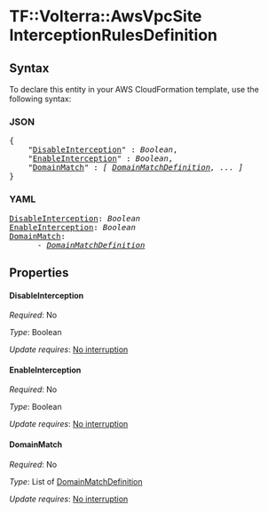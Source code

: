 # TF::Volterra::AwsVpcSite InterceptionRulesDefinition

## Syntax

To declare this entity in your AWS CloudFormation template, use the following syntax:

### JSON

<pre>
{
    "<a href="#disableinterception" title="DisableInterception">DisableInterception</a>" : <i>Boolean</i>,
    "<a href="#enableinterception" title="EnableInterception">EnableInterception</a>" : <i>Boolean</i>,
    "<a href="#domainmatch" title="DomainMatch">DomainMatch</a>" : <i>[ <a href="domainmatchdefinition.md">DomainMatchDefinition</a>, ... ]</i>
}
</pre>

### YAML

<pre>
<a href="#disableinterception" title="DisableInterception">DisableInterception</a>: <i>Boolean</i>
<a href="#enableinterception" title="EnableInterception">EnableInterception</a>: <i>Boolean</i>
<a href="#domainmatch" title="DomainMatch">DomainMatch</a>: <i>
      - <a href="domainmatchdefinition.md">DomainMatchDefinition</a></i>
</pre>

## Properties

#### DisableInterception

_Required_: No

_Type_: Boolean

_Update requires_: [No interruption](https://docs.aws.amazon.com/AWSCloudFormation/latest/UserGuide/using-cfn-updating-stacks-update-behaviors.html#update-no-interrupt)

#### EnableInterception

_Required_: No

_Type_: Boolean

_Update requires_: [No interruption](https://docs.aws.amazon.com/AWSCloudFormation/latest/UserGuide/using-cfn-updating-stacks-update-behaviors.html#update-no-interrupt)

#### DomainMatch

_Required_: No

_Type_: List of <a href="domainmatchdefinition.md">DomainMatchDefinition</a>

_Update requires_: [No interruption](https://docs.aws.amazon.com/AWSCloudFormation/latest/UserGuide/using-cfn-updating-stacks-update-behaviors.html#update-no-interrupt)

